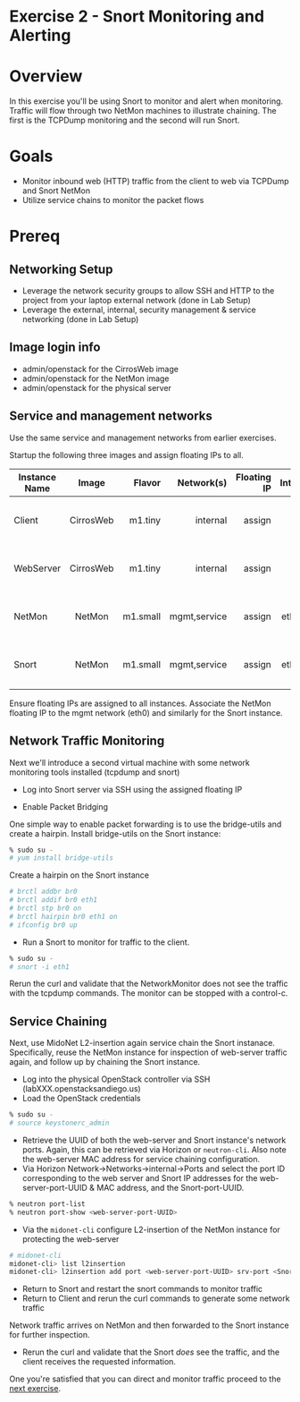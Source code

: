 
# Exercise 2 - Snort Monitoring and Alerting

# Overview

In this exercise you'll be using Snort to monitor and alert when monitoring. Traffic will flow through two NetMon machines to illustrate chaining. The first is the TCPDump monitoring and the second will run Snort.

# Goals

  * Monitor inbound web (HTTP) traffic from the client to web via TCPDump and Snort NetMon
  * Utilize service chains to monitor the packet flows

# Prereq

## Networking Setup
  * Leverage the network security groups to allow SSH and HTTP to the project from your laptop external network (done in Lab Setup)
  * Leverage the external, internal, security management & service networking (done in Lab Setup)
  
## Image login info
  * admin/openstack for the CirrosWeb image
  * admin/openstack for the NetMon image
  * admin/openstack for the physical server

## Service and management networks

Use the same service and management networks from earlier exercises.

Startup the following three images and assign floating IPs to all. 

| Instance Name | Image         | Flavor  | Network(s)      | Floating IP | Interfaces          | Notes                            |
| ------------- |:-------------:| -------:|----------------:|------------:|--------------------:|---------------------------------:|
| Client        | CirrosWeb     | m1.tiny | internal        |  assign     | eth0                | reuse from previous exercise     |
| WebServer     | CirrosWeb     | m1.tiny | internal        |  assign     | eth0                | reuse from previous exercise     |
| NetMon        | NetMon        | m1.small| mgmt,service    |  assign     | eth0, eth1          | reuse from previous exercise     | 
| Snort         | NetMon        | m1.small| mgmt,service    |  assign     | eth0, eth1          | new machine for this exercise    | 

Ensure floating IPs are assigned to all instances. Associate the NetMon floating IP to the mgmt network (eth0) and similarly for the Snort instance.

## Network Traffic Monitoring

Next we'll introduce a second virtual machine with some network monitoring tools installed (tcpdump and snort)

* Log into Snort server via SSH using the assigned floating IP 

* Enable Packet Bridging

One simple way to enable packet forwarding is to use the bridge-utils and create a hairpin. Install bridge-utils on the Snort instance:

```bash
% sudo su -
# yum install bridge-utils
```

Create a hairpin on the Snort instance
```bash
# brctl addbr br0
# brctl addif br0 eth1
# brctl stp br0 on
# brctl hairpin br0 eth1 on
# ifconfig br0 up
```

* Run a Snort to monitor for traffic to the client.

```bash
% sudo su -
# snort -i eth1
```

Rerun the curl and validate that the NetworkMonitor does not see the traffic with the tcpdump commands. The monitor can be stopped with a control-c.


## Service Chaining

Next, use MidoNet L2-insertion again service chain the Snort instanace. Specifically, reuse the NetMon instance for inspection of web-server traffic again, and follow up by chaining the Snort instance.


* Log into the physical OpenStack controller via SSH (labXXX.openstacksandiego.us)
* Load the OpenStack credentials
```bash
% sudo su -
# source keystonerc_admin
```

* Retrieve the UUID of both the web-server and Snort instance's network ports. Again, this can be retrieved via Horizon or `neutron-cli`. Also note the web-server MAC address for service chaining configuration.
* Via Horizon Network->Networks->internal->Ports and select the port ID corresponding to the web server and Snort IP addresses for the web-server-port-UUID & MAC address, and the Snort-port-UUID.
```bash
% neutron port-list
% neutron port-show <web-server-port-UUID>
```

* Via the `midonet-cli` configure L2-insertion of the NetMon instance for protecting the web-server
```bash
# midonet-cli
midonet-cli> list l2insertion
midonet-cli> l2insertion add port <web-server-port-UUID> srv-port <Snort-port-UUID> fail-open true mac <web-server-MAC> pos 1 
```

* Return to Snort and restart the snort commands to monitor traffic
* Return to Client and rerun the curl commands to generate some network traffic


Network traffic arrives on NetMon and then forwarded to the Snort instance for further inspection.


* Rerun the curl and validate that the Snort _does_ see the traffic, and the client receives the requested information.

One you're satisfied that you can direct and monitor traffic proceed to the <A HREF="https://github.com/OpenStackSanDiego/ServiceChains/blob/master/Exercise%20%233.md">next exercise</A>.




